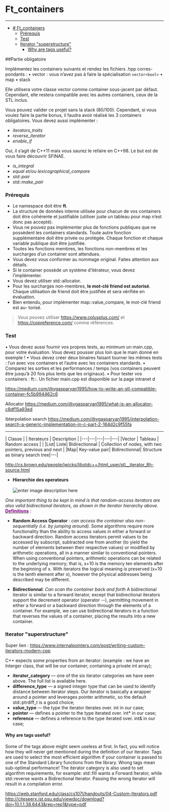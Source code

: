 

# Ft_containers
---

- [# Ft_containers](#-ft_containers)
	- [Prérequis](#prérequis)
	- [Test](#test)
	- [Iterator "superstructure"](#iterator-superstructure)
		- [Why are tags useful?](#why-are-tags-useful)

##Partie obligatoire


Implémentez les containers suivants et rendez les fichiers <container>.hpp corres-
pondants :
• vector : vous n’avez pas à faire la spécialisation ```vector<bool>```
• map
• stack

Elle utilisera votre classe vector comme container sous-jacent par défaut. Cependant, elle restera compatible avec les autres containers, ceux de la STL inclus.

Vous pouvez valider ce projet sans la stack (80/100).
Cependant, si vous voulez faire la partie bonus, il faudra avoir réalisé les 3 containers obligatoires.
Vous devez aussi implémenter :

- *iterators_traits*
- *reverse_iterator*
- *enable_if*

Oui, il s’agit de C++11 mais vous saurez le refaire en C++98.
Le but est de vous faire découvrir SFINAE.
- *is_integral*
- *equal et/ou lexicographical_compare*
- *std::pair*
- *std::make_pair*

### Prérequis

- Le namespace doit être __ft__.
- La structure de données interne utilisée pour chacun de vos containers doit être cohérente et justifiable (utiliser juste un tableau pour map n’est donc pas accepté).
- Vous ne pouvez pas implémenter plus de fonctions publiques que ne possèdent les containers standards. Toute autre fonction supplémentaire doit être privée ou protégée. Chaque fonction et chaque variable publique doit être justifiée.
- Toutes les fonctions membres, les fonctions non-membres et les surcharges d’un container sont attendues.
- Vous devez vous conformer au nommage original. Faites attention aux détails.
- Si le container possède un système d’itérateur, vous devez l’implémenter.
- Vous devez utiliser std::allocator.
- Pour les surcharges non-membres, __le mot-clé friend est autorisé__. Chaque utilisation de friend doit être justifiée et sera vérifiée en évaluation.
- Bien entendu, pour implémenter map::value_compare, le mot-clé friend est au-
torisé.

>Vous pouvez utiliser https://www.cplusplus.com/
>et https://cppreference.com/ comme références.

### Test
• Vous devez aussi fournir vos propres tests, au minimum un main.cpp, pour votre
évaluation. Vous devez pousser plus loin que le main donné en exemple !
• Vous devez créer deux binaires faisant tourner les mêmes tests : l’un avec vos
containers et l’autre avec les containers standards.
• Comparez les sorties et les performances / temps (vos containers peuvent être
jusqu’à 20 fois plus lents que les originaux).
• Pour tester vos containers : ft::<container>.
Un fichier main.cpp est disponible sur la page intranet d


https://medium.com/@vgasparyan1995/how-to-write-an-stl-compatible-container-fc5b994462c6

Allocator
https://medium.com/@vgasparyan1995/what-is-an-allocator-c8df15a93ed

ibterpolation search
https://medium.com/@vgasparyan1995/interpolation-search-a-generic-implementation-in-c-part-2-164d2c9f55fa


---


| Classe  |  | Iterateurs | Description |
|---|---|---|---|---|
|Vector   | Tableau | Random access |  |
|List|  Liste| Bidirectionnal |  Collection of nodes, with two pointers, previous and next |
|Map| Key-value pair| Bidirectionnal| Structure as binary search tree|---|


http://cs.brown.edu/people/jwicks/libstdc++/html_user/stl__iterator_8h-source.html

- __Hierarchie des operateurs__
\
\
  ![enter image description here](https://media.geeksforgeeks.org/wp-content/uploads/iterators.png)

_One important thing to be kept in mind is that random-access iterators are also valid bidirectional iterators, as shown in the iterator hierarchy above._
[__<span style="color: purple;">Definitions__](https://www.math.hkbu.edu.hk/parallel/pgi/doc/pgC++_lib/stdlibug/var_0565.htm) : </span>


- __Random Access Operator__ : _can access the container also non-sequentially (i.e. by jumping around)._
Some algorithms require more functionality than the ability to access values in either a forward or backward direction. Random access iterators permit values to be accessed by subscript, subtracted one from another (to yield the number of elements between their respective values) or modified by arithmetic operations, all in a manner similar to conventional pointers.
When using conventional pointers, arithmetic operations can be related to the underlying memory; that is, x+10 is the memory ten elements after the beginning of x. With iterators the logical meaning is preserved (x+10 is the tenth element after x), however the physical addresses being described may be different.

- __Bidirectionnal__: _Can scan the container back and forth_
 A bidirectional iterator is similar to a forward iterator, except that bidirectional iterators support the decrement operator (operator --), permitting movement in either a forward or a backward direction through the elements of a container. For example, we can use bidirectional iterators in a function that reverses the values of a container, placing the results into a new container.



### Iterator "superstructure"

Super lien :
https://www.internalpointers.com/post/writing-custom-iterators-modern-cpp


C++ expects some properties from an iterator: (example : we have an Interger class, that will be our container, containing a private int array);

- __iterator_category__ — one of the six iterator categories we have seen above. The full list is available here.
- __difference_type__ — a signed integer type that can be used to identify distance between iterator steps. Our iterator is basically a wrapper around a pointer and leverages pointer arithmetic, so the default std::ptrdiff_t is a good choice;
- __value_type__ — the type the iterator iterates over. int in our case;
- __pointer__ — defines a pointer to the type iterated over. int* in our case;
- __reference__  — defines a reference to the type iterated over. int& in our case;



#### Why are tags useful?

Some of the tags above might seem useless at first. In fact, you will notice how they will never get mentioned during the definition of our iterator. Tags are used to select the most efficient algorithm if your container is passed to one of the Standard Library functions from the <algorithm> library. Wrong tags mean sub-optimal performance! The iterator category is also used to set algorithm requirements, for example: std::fill wants a Forward Iterator, while std::reverse wants a Bidirectional Iterator. Passing the wrong iterator will result in a compilation error.



https://web.stanford.edu/class/cs107l/handouts/04-Custom-Iterators.pdf
http://citeseerx.ist.psu.edu/viewdoc/download?doi=10.1.1.38.6443&rep=rep1&type=pdf
